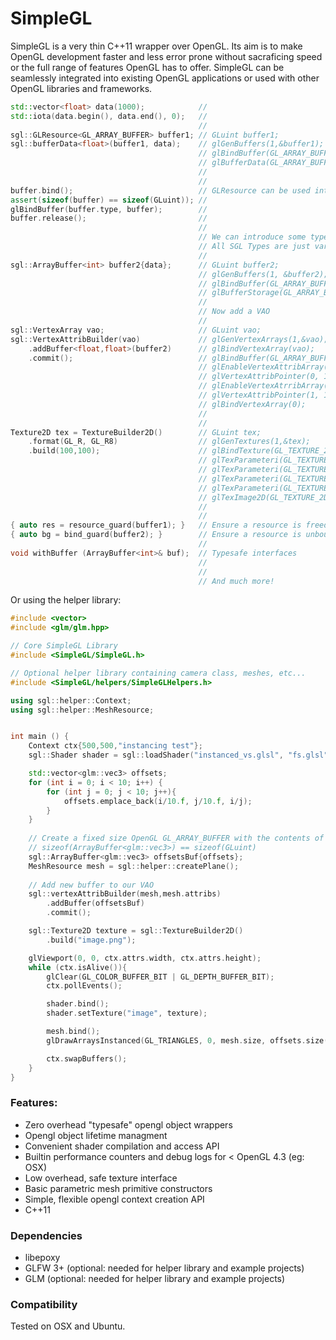 # SimpleGL

SimpleGL is a very thin C++11 wrapper over OpenGL. Its aim is to make OpenGL development
faster and less error prone without sacraficing speed or the full range of features
OpenGL has to offer. SimpleGL can be seamlessly integrated into existing OpenGL applications
or used with other OpenGL libraries and frameworks.

```c++
std::vector<float> data(1000);            //
std::iota(data.begin(), data.end(), 0);   //
                                          //
sgl::GLResource<GL_ARRAY_BUFFER> buffer1; // GLuint buffer1;
sgl::bufferData<float>(buffer1, data);    // glGenBuffers(1,&buffer1);
                                          // glBindBuffer(GL_ARRAY_BUFFER, buffer1);
                                          // glBufferData(GL_ARRAY_BUFFER, sizeof(float)*data.size(), data.data(), GL_DYNAMIC_DRAW);
                                          //
                                          //
buffer.bind();                            // GLResource can be used interchangably with GLuint
assert(sizeof(buffer) == sizeof(GLuint)); // 
glBindBuffer(buffer.type, buffer);        //
buffer.release();                         //
                                          //
                                          // We can introduce some type aliases to make things cleaner. 
                                          // All SGL Types are just variations on GLResource.
                                          //
sgl::ArrayBuffer<int> buffer2{data};      // GLuint buffer2;
                                          // glGenBuffers(1, &buffer2);
                                          // glBindBuffer(GL_ARRAY_BUFFER, buffer2);
                                          // glBufferStorage(GL_ARRAY_BUFFER, sizeof(float)*data.size(), data.data(), GL_MAP_READ_BIT);
                                          //
                                          // Now add a VAO
                                          //
sgl::VertexArray vao;                     // GLuint vao;
sgl::VertexAttribBuilder(vao)             // glGenVertexArrays(1,&vao);
    .addBuffer<float,float>(buffer2)      // glBindVertexArray(vao);
    .commit();                            // glBindBuffer(GL_ARRAY_BUFFER, buffer2);
                                          // glEnableVertexAttribArray(0);
                                          // glVertexAttribPointer(0, 1, GL_FLOAT, GL_FALSE, 2 * sizeof(float), 0);
                                          // glEnableVertexAtrribArray(1);
                                          // glVertexAttribPointer(1, 1, GL_FLOAT, GL_FALSE, 2 * sizeof(float), (GLvoid*)sizeof(float));
                                          // glBindVertexArray(0);
                                          //
                                          // 
Texture2D tex = TextureBuilder2D()        // GLuint tex;
    .format(GL_R, GL_R8)                  // glGenTextures(1,&tex);
    .build(100,100);                      // glBindTexture(GL_TEXTURE_2D, tex);
                                          // glTexParameteri(GL_TEXTURE_2D, GL_TEXTURE_WRAP_S, GL_CLAMP_TO_EDGE);
                                          // glTexParameteri(GL_TEXTURE_2D, GL_TEXTURE_WRAP_T, GL_CLAMP_TO_EDGE);
                                          // glTexParameteri(GL_TEXTURE_2D, GL_TEXTURE_MIN_FILTER, GL_NEAREST);
                                          // glTexParameteri(GL_TEXTURE_2D, GL_TEXTURE_MAG_FILTER, GL_LINEAR);
                                          // glTexImage2D(GL_TEXTURE_2D, 0, GL_R8, 100, 100, 0, GL_R, GL_UNSIGNED_BYTE, NULL);
                                          //
                                          //
{ auto res = resource_guard(buffer1); }   // Ensure a resource is freed at the end of a block
{ auto bg = bind_guard(buffer2); }        // Ensure a resource is unbound at the end of a block
                                          //
void withBuffer (ArrayBuffer<int>& buf);  // Typesafe interfaces
                                          //
                                          //
                                          // And much more!                          
```
Or using the helper library:                                       

```c++
#include <vector>
#include <glm/glm.hpp>

// Core SimpleGL Library
#include <SimpleGL/SimpleGL.h>

// Optional helper library containing camera class, meshes, etc...
#include <SimpleGL/helpers/SimpleGLHelpers.h>

using sgl::helper::Context;
using sgl::helper::MeshResource;


int main () {
    Context ctx{500,500,"instancing test"};
    sgl::Shader shader = sgl::loadShader("instanced_vs.glsl", "fs.glsl");

    std::vector<glm::vec3> offsets;
    for (int i = 0; i < 10; i++) {
        for (int j = 0; j < 10; j++){
            offsets.emplace_back(i/10.f, j/10.f, i/j);
        }
    }
    
    // Create a fixed size OpenGL GL_ARRAY_BUFFER with the contents of offsets.
    // sizeof(ArrayBuffer<glm::vec3>) == sizeof(GLuint)
    sgl::ArrayBuffer<glm::vec3> offsetsBuf{offsets};
    MeshResource mesh = sgl::helper::createPlane();
    
    // Add new buffer to our VAO
    sgl::vertexAttribBuilder(mesh,mesh.attribs)
        .addBuffer(offsetsBuf)
        .commit();

    sgl::Texture2D texture = sgl::TextureBuilder2D()
        .build("image.png");

    glViewport(0, 0, ctx.attrs.width, ctx.attrs.height);
    while (ctx.isAlive()){
        glClear(GL_COLOR_BUFFER_BIT | GL_DEPTH_BUFFER_BIT);
        ctx.pollEvents();

        shader.bind();
        shader.setTexture("image", texture);

        mesh.bind();
        glDrawArraysInstanced(GL_TRIANGLES, 0, mesh.size, offsets.size());

        ctx.swapBuffers();
    }
}
```

### Features:

* Zero overhead "typesafe" opengl object wrappers
* Opengl object lifetime managment
* Convenient shader compilation and access API
* Builtin performance counters and debug logs for < OpenGL 4.3 (eg: OSX)
* Low overhead, safe texture interface
* Basic parametric mesh primitive constructors
* Simple, flexible opengl context creation API
* C++11

### Dependencies

* libepoxy
* GLFW 3+ (optional: needed for helper library and example projects)
* GLM (optional: needed for helper library and example projects)

### Compatibility

Tested on OSX and Ubuntu.
